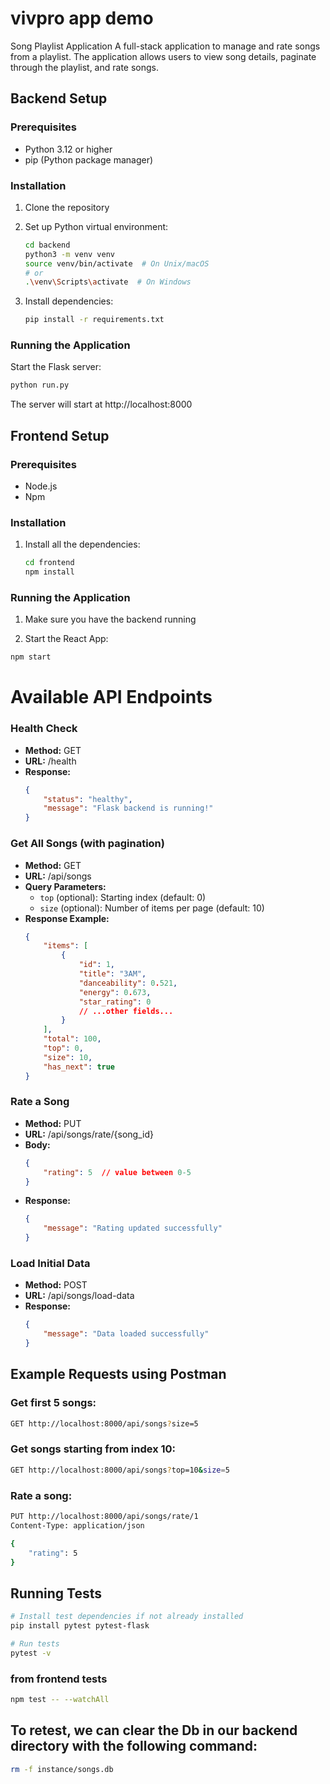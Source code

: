 # vivpro app demo

Song Playlist Application
A full-stack application to manage and rate songs from a playlist. The application allows users to view song details, paginate through the playlist, and rate songs.

## Backend Setup

### Prerequisites

- Python 3.12 or higher
- pip (Python package manager)

### Installation

1. Clone the repository

2. Set up Python virtual environment:
    ```bash
    cd backend
    python3 -m venv venv
    source venv/bin/activate  # On Unix/macOS
    # or
    .\venv\Scripts\activate  # On Windows
    ```

3. Install dependencies:
    ```bash
    pip install -r requirements.txt
    ```

### Running the Application

Start the Flask server:
```bash
python run.py
```
The server will start at http://localhost:8000

## Frontend Setup

### Prerequisites

- Node.js
- Npm

### Installation

1. Install all the dependencies:
    ```bash
    cd frontend
    npm install
    ```

### Running the Application
1. Make sure you have the backend running

2. Start the React App:
```bash
npm start
```

# Available API Endpoints

### Health Check

- **Method:** GET
- **URL:** /health
- **Response:**
    ```json
    {
        "status": "healthy",
        "message": "Flask backend is running!"
    }
    ```

### Get All Songs (with pagination)

- **Method:** GET
- **URL:** /api/songs
- **Query Parameters:**
    - `top` (optional): Starting index (default: 0)
    - `size` (optional): Number of items per page (default: 10)
- **Response Example:**
    ```json
    {
        "items": [
            {
                "id": 1,
                "title": "3AM",
                "danceability": 0.521,
                "energy": 0.673,
                "star_rating": 0
                // ...other fields...
            }
        ],
        "total": 100,
        "top": 0,
        "size": 10,
        "has_next": true
    }
    ```

### Rate a Song

- **Method:** PUT
- **URL:** /api/songs/rate/{song_id}
- **Body:**
    ```json
    {
        "rating": 5  // value between 0-5
    }
    ```
- **Response:**
    ```json
    {
        "message": "Rating updated successfully"
    }
    ```

### Load Initial Data

- **Method:** POST
- **URL:** /api/songs/load-data
- **Response:**
    ```json
    {
        "message": "Data loaded successfully"
    }
    ```

## Example Requests using Postman

### Get first 5 songs:
```bash
GET http://localhost:8000/api/songs?size=5
```

### Get songs starting from index 10:
```bash
GET http://localhost:8000/api/songs?top=10&size=5
```

### Rate a song:
```bash
PUT http://localhost:8000/api/songs/rate/1
Content-Type: application/json

{
    "rating": 5
}
```

## Running Tests

```bash
# Install test dependencies if not already installed
pip install pytest pytest-flask

# Run tests
pytest -v
```

### from frontend tests
```bash
npm test -- --watchAll
```

## To retest, we can clear the Db in our backend directory with the following command:
```bash
rm -f instance/songs.db
```